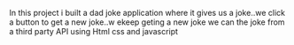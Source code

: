 In this project i built a dad joke application where it gives us a joke..we click a button to get a new joke..w ekeep geting a new joke
we can the joke from a third party API using Html css and javascript
